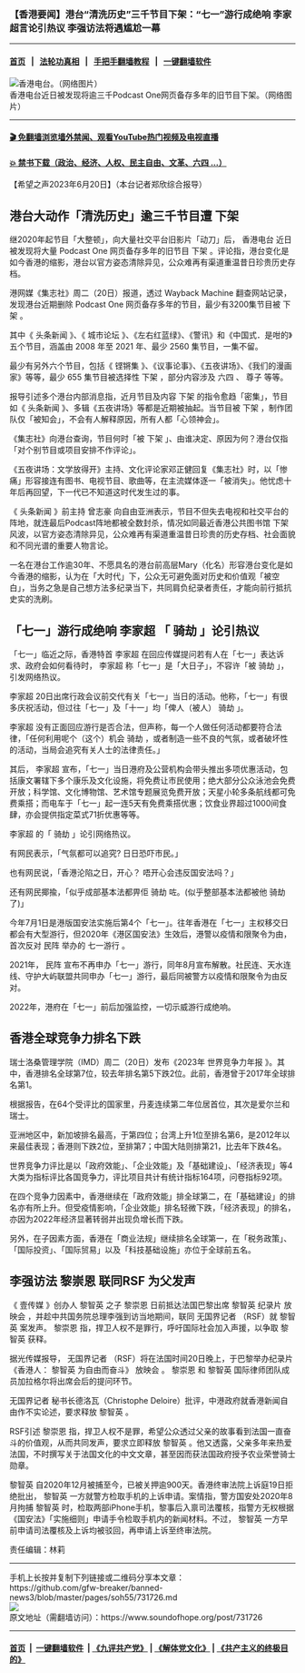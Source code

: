 ### 【香港要闻】港台“清洗历史”三千节目下架：“七一”游行成绝响 李家超言论引热议 李强访法将遇尴尬一幕
------------------------

#### [首页](https://github.com/gfw-breaker/banned-news3/blob/master/README.md) &nbsp;&nbsp;|&nbsp;&nbsp; [法轮功真相](https://github.com/begood0513/basic/blob/master/README.md)  &nbsp;&nbsp;|&nbsp;&nbsp; [手把手翻墙教程](https://github.com/gfw-breaker/guides/wiki)  &nbsp;&nbsp;|&nbsp;&nbsp; [一键翻墙软件](https://github.com/gfw-breaker/nogfw/blob/master/README.md)  



<div><img alt="香港电台。（网络图片）" src="https://img.soundofhope.org/2020-05/rthk-1590830427224.jpeg"/>
<br/><figcaption class="caption">
 香港电台近日被发现将逾三千Podcast One网页备存多年的旧节目下架。（网络图片）
</figcaption></div><hr/>

#### [ 🎬  免翻墙浏览墙外禁闻、观看YouTube热门视频及电视直播](https://github.com/gfw-breaker/HelloWorld)

#### [ 💥  禁书下载（政治、经济、人权、民主自由、文革、六四 ...）](https://github.com/gfw-breaker/books/blob/master/README.md)

<div><div class="Content__Wrapper sc-1bvya0-0 elmmKw article_body" data-checkusr="" itemprop="articleBody">
 <div id="post_place_1">
 </div>
 <p class="meta-top">
  <span class="meta">
   【希望之声2023年6月20日】（本台记者郑欣综合报导）
  </span>
 </p>
 <h2>
  <strong>
   港台大动作「清洗历史」逾三千节目遭
   <ok href="/term/67064">
    下架
   </ok>
  </strong>
 </h2>
 <p>
  继2020年起节目「大整顿」，向大量社交平台旧影片「动刀」后，
  <ok href="/term/129693">
   香港电台
  </ok>
  近日被发现将大量
  <ok href="/term/882575">
   Podcast One
  </ok>
  网页备存多年的旧节目
  <ok href="/term/67064">
   下架
  </ok>
  。评论指，港台变化是如今香港的缩影，港台以官方姿态清除异见，公众难再有渠道重温昔日珍贵历史存档。
 </p>
 <p>
  港网媒《集志社》周二（20日）报道，透过 Wayback Machine 翻查网站记录，发现港台近期删除
  <ok href="/term/882575">
   Podcast One
  </ok>
  网页备存多年的节目，最少有3200集节目被
  <ok href="/term/67064">
   下架
  </ok>
  。
 </p>
 <p>
  其中《
  <ok href="/term/312172">
   头条新闻
  </ok>
  》、《
  <ok href="/term/882578">
   城市论坛
  </ok>
  》、《左右红蓝绿》、《警讯》和《中国式．是咁的》五个节目，涵盖由 2008 年至 2021 年、最少 2560 集节目，一集不留。
 </p>
 <p>
  最少有另外六个节目，包括《
  <ok href="/term/412738">
   铿锵集
  </ok>
  》、《议事论事》、《五夜讲场》、《我们的漫画家》等等，最少 655 集节目被选择性
  <ok href="/term/67064">
   下架
  </ok>
  ，部分内容涉及
  <ok href="/term/2990">
   六四
  </ok>
  、
  <ok href="/term/190382">
   尊子
  </ok>
  等等。
 </p>
 <p>
  报导引述多个港台内部消息指，近月节目及内容
  <ok href="/term/67064">
   下架
  </ok>
  的指令愈趋「密集」，节目如《
  <ok href="/term/312172">
   头条新闻
  </ok>
  》、多辑《五夜讲场》等都是近期被抽起。当节目被
  <ok href="/term/67064">
   下架
  </ok>
  ，制作团队仅「被知会」，不会有人解释原因，所有人都「心领神会」。
 </p>
 <p>
  《集志社》向港台查询，节目何时「被
  <ok href="/term/67064">
   下架
  </ok>
  」、由谁决定、原因为何？港台仅指「对个别节目或项目安排不作评论」。
 </p>
 <p>
  《五夜讲场：文学放得开》主持、文化评论家邓正健回复《集志社》时，以「惨痛」形容接连有图书、电视节目、歌曲等，在主流媒体逐一「被消失」。他忧虑十年后再回望，下一代已不知道这时代发生过的事。
 </p>
 <p>
  《
  <ok href="/term/312172">
   头条新闻
  </ok>
  》前主持
  <ok href="/term/814392">
   曾志豪
  </ok>
  向自由亚洲表示，节目不但失去电视和社交平台的阵地，就连最后Podcast阵地都被全数封杀，情况如同最近香港公共图书馆
  <ok href="/term/67064">
   下架
  </ok>
  风波，以官方姿态清除异见，公众难再有渠道重温昔日珍贵的历史存档、社会面貌和不同光谱的重要人物言论。
 </p>
 <p>
  一名在港台工作逾30年、不愿具名的港台前高层Mary（化名）形容港台变化是如今香港的缩影，认为在「大时代」下，公众无可避免面对历史和价值观「被空白」，当务之急是自己想方法多纪录当下，共同肩负纪录者责任，才能向前行抵抗史实的洗刷。
 </p>
 <h2>
  <strong>
   「七一」游行成绝响
   <ok href="/term/100347">
    李家超
   </ok>
   「
   <ok href="/term/882581">
    骑劫
   </ok>
   」论引热议
  </strong>
 </h2>
 <p>
  「七一」临近之际，香港特首
  <ok href="/term/100347">
   李家超
  </ok>
  在回应传媒提问若有人在「七一」表达诉求、政府会如何看待时，
  <ok href="/term/100347">
   李家超
  </ok>
  称「七一」是「大日子」，不容许「被
  <ok href="/term/882581">
   骑劫
  </ok>
  」，引发网络热议。
 </p>
 <p>
  <ok href="/term/100347">
   李家超
  </ok>
  20日出席行政会议前交代有关「七一」当日的活动。他称，「七一」有很多庆祝活动，但过往「七一」及「十一」均「俾人（被人）
  <ok href="/term/882581">
   骑劫
  </ok>
  」。
 </p>
 <p>
  <ok href="/term/100347">
   李家超
  </ok>
  没有正面回应游行是否合法，但声称，每一个人做任何活动都要符合法律，「任何利用呢个（这个）机会
  <ok href="/term/882581">
   骑劫
  </ok>
  ，或者制造一些不良的气氛，或者破坏性的活动，当局会追究有关人士的法律责任。」
 </p>
 <p>
  其后，
  <ok href="/term/100347">
   李家超
  </ok>
  宣布，「七一」当日港府及公营机构会带头推出多项优惠活动，包括康文署辖下多个康乐及文化设施，将免费让市民使用；绝大部分公众泳池会免费开放；科学馆、文化博物馆、艺术馆专题展览免费开放；天星小轮多条航线都可免费乘搭；而电车于「七一」起一连5天有免费乘搭优惠；饮食业界超过1000间食肆，亦会提供指定菜式71折优惠等等。
 </p>
 <p>
  <ok href="/term/100347">
   李家超
  </ok>
  的「
  <ok href="/term/882581">
   骑劫
  </ok>
  」论引网络热议。
 </p>
 <p>
  有网民表示，「气氛都可以追究? 日日恐吓市民。」
 </p>
 <p>
  也有网民说，「香港沦陷之日，开心？ 唔开心会违反国安法吗？」
 </p>
 <p>
  还有网民揶揄，「似乎成部基本法都畀佢
  <ok href="/term/882581">
   骑劫
  </ok>
  咗。(似乎整部基本法都被他
  <ok href="/term/882581">
   骑劫
  </ok>
  了)」
 </p>
 <p>
  今年7月1日是港版国安法实施后第4个「七一」。往年香港在「七一」主权移交日都会有大型游行，但2020年《港区国安法》生效后，港警以疫情和限聚令为由，首次反对
  <ok href="/term/3508">
   民阵
  </ok>
  举办的
  <ok href="/term/51964">
   七一游行
  </ok>
  。
 </p>
 <p>
  2021年，
  <ok href="/term/3508">
   民阵
  </ok>
  宣布不再申办「七一」游行，同年8月宣布解散。社民连、天水连线、守护大屿联盟共同申办「七一」游行，最后同被警方以疫情和限聚令为由反对。
 </p>
 <p>
  2022年，港府在「七一」前后加强监控，一切示威游行成绝响。
 </p>
 <h2>
  <strong>
   香港全球竞争力排名下跌
  </strong>
 </h2>
 <p>
  瑞士洛桑管理学院（IMD）周二（20日）发布《2023年
  <ok href="/term/882584">
   世界竞争力年报
  </ok>
  》。其中，香港排名全球第7位，较去年排名第5下跌2位。此前，香港曾于2017年全球排名第1。
 </p>
 <p>
  根据报告，在64个受评比的国家里，丹麦连续第二年位居首位，其次是爱尔兰和瑞士。
 </p>
 <p>
  亚洲地区中，新加坡排名最高，于第四位；台湾上升1位至排名第6，是2012年以来最佳表现；香港则下跌2位，至排第7；中国大陆则排第21，比去年下跌4名。
 </p>
 <p>
  世界竞争力评比是以「政府效能」、「企业效能」及「基础建设」、「经济表现」等4大类为指标评比各国竞争力，评比项目共计有统计指标164项，问卷指标92项。
 </p>
 <p>
  在四个竞争力因素中，香港继续在「政府效能」排全球第二，在「基础建设」的排名亦有所上升。但受疫情影响，「企业效能」排名轻微下跌，「经济表现」的排名，亦因为2022年经济显著转弱并出现负增长而下跌。
 </p>
 <p>
  另外，在子因素方面，香港在「商业法规」继续排名全球第一，在「税务政策」、「国际投资」、「国际贸易」以及「科技基础设施」亦位于全球前五名。
 </p>
 <h2>
  李强访法
  <strong>
   <ok href="/term/826797">
    黎崇恩
   </ok>
  </strong>
  联同RSF
  <strong>
   为父发声
  </strong>
 </h2>
 <p>
  《
  <ok href="/term/106190">
   壹传媒
  </ok>
  》创办人
  <ok href="/term/144108">
   黎智英
  </ok>
  之子
  <ok href="/term/826797">
   黎崇恩
  </ok>
  日前抵达法国巴黎出席
  <ok href="/term/144108">
   黎智英
  </ok>
  纪录片
  <ok href="/term/18375">
   放映会
  </ok>
  ，并趁中共国务院总理李强到访当地期间，联同
  <ok href="/term/42866">
   无国界记者
  </ok>
  （RSF）就
  <ok href="/term/144108">
   黎智英
  </ok>
  案发声。
  <ok href="/term/826797">
   黎崇恩
  </ok>
  指，捍卫人权不是罪行，呼吁国际社会加入声援，以争取
  <ok href="/term/144108">
   黎智英
  </ok>
  获释。
 </p>
 <p>
  据光传媒报导，
  <ok href="/term/42866">
   无国界记者
  </ok>
  （RSF）将在法国时间20日晚上，于巴黎举办纪录片《香港人：
  <ok href="/term/144108">
   黎智英
  </ok>
  为自由而奋斗》
  <ok href="/term/18375">
   放映会
  </ok>
  。
  <ok href="/term/826797">
   黎崇恩
  </ok>
  和
  <ok href="/term/144108">
   黎智英
  </ok>
  国际律师团队成员加拉格尔将出席会后的提问环节。
 </p>
 <p>
  <ok href="/term/42866">
   无国界记者
  </ok>
  秘书长德洛瓦（Christophe Deloire）批评，中港政府就香港新闻自由作不实论述，要求释放
  <ok href="/term/144108">
   黎智英
  </ok>
  。
 </p>
 <p>
  RSF引述
  <ok href="/term/826797">
   黎崇恩
  </ok>
  指，捍卫人权不是罪，希望公众透过父亲的故事看到法国一直奋斗的价值观，从而共同发声，要求立即释放
  <ok href="/term/144108">
   黎智英
  </ok>
  。他又透露，父亲多年来热爱法国，不时撰写关于法国文化的中文文章，甚至因而获法国政府授予农业荣誉骑士勋章。
 </p>
 <p>
  <ok href="/term/144108">
   黎智英
  </ok>
  自2020年12月被捕至今，已被关押逾900天。香港终审法院上诉庭19日拒绝批出，
  <ok href="/term/144108">
   黎智英
  </ok>
  一方就警方检取手机的上诉申请。案情指，警方国安处2020年8月拘捕
  <ok href="/term/144108">
   黎智英
  </ok>
  时，检取两部iPhone手机，黎事后入禀司法覆核，指警方无权根据《国安法》「实施细则」申请手令检取手机内的新闻材料。不过，
  <ok href="/term/144108">
   黎智英
  </ok>
  一方早前申请司法覆核及上诉均被驳回，再申请上诉至终审法院。
 </p>
 <p class="meta-btm">
  责任编辑：林莉
 </p>
</div>
</div>
<hr/>
手机上长按并复制下列链接或二维码分享本文章：<br/>
https://github.com/gfw-breaker/banned-news3/blob/master/pages/soh55/731726.md <br/>
<a href='https://github.com/gfw-breaker/banned-news3/blob/master/pages/soh55/731726.md'><img src='https://github.com/gfw-breaker/banned-news3/blob/master/pages/soh55/731726.md.png'/></a> <br/>
原文地址（需翻墙访问）：https://www.soundofhope.org/post/731726


------------------------
#### [首页](https://github.com/gfw-breaker/banned-news3/blob/master/README.md) &nbsp;|&nbsp; [一键翻墙软件](https://github.com/gfw-breaker/nogfw/blob/master/README.md) &nbsp;| [《九评共产党》](https://github.com/gfw-breaker/9ping.md/blob/master/README.md#九评之一评共产党是什么) | [《解体党文化》](https://github.com/gfw-breaker/jtdwh.md/blob/master/README.md) | [《共产主义的终极目的》](https://github.com/gfw-breaker/gczydzjmd.md/blob/master/README.md)


<img src='http://gfw-breaker.win/banned-news3/pages/soh55/731726.md' width='0px' height='0px'/>